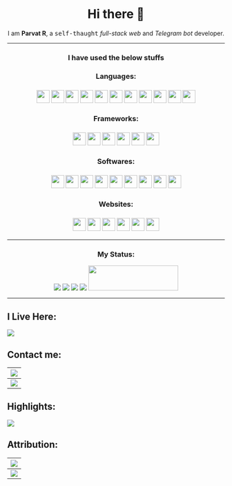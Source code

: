 <h1 align=center>Hi there 👋</h1>
<div align=center>I am <b>Parvat R</b>, a <kbd>self-thaught</kbd> <em>full-stack web</em> and <em>Telegram bot</em> developer.</div>
<hr>

<h3 align=center>I have used the below stuffs</div>

<!-- Uncomment if you want -->
<!-- ![Parvat-R Languases-Used](https://raw.githubusercontent.com/Parvat-R/parvat-r.github.io/main/Untitledlanguages-ik.svg) -->

<div>
  <h4>Languages:</h4>
  <img height="30px" src="https://shields.io/badge/PYTHON-black?logo=python&style=for-the-badge.svg" />
  <img height="30px" src="https://shields.io/badge/JAVASCRIPT-black?logo=javascript&javascript=for-the-badge.svg" />
  <img height="30px" src="https://shields.io/badge/CSS-black?logo=css3&style=for-the-badge.svg" />
  <img height="30px" src="https://shields.io/badge/HTML-black?logo=html5&style=for-the-badge.svg" />
  <img height="30px" src="https://shields.io/badge/SQL-black?logo=sqlite&style=for-the-badge.svg" />
  <img height="30px" src="https://shields.io/badge/JSON-black?logo=json&style=for-the-badge.svg" />
  <img height="30px" src="https://shields.io/badge/C%2B%2B-black?logo=c%2B%2B&style=for-the-badge.svg" />
  <img height="30px" src="https://shields.io/badge/C%23-black?logo=csharp&style=for-the-badge.svg" />
  <img height="30px" src="https://shields.io/badge/SVG-black?logo=svg&style=for-the-badge.svg" />
  <img height="30px" src="https://shields.io/badge/R-black?logo=r&style=for-the-badge.svg" />
  <img height="30px" src="https://shields.io/badge/PHP-black?logo=php&style=for-the-badge.svg" />
  
  <br />
  <h4>Frameworks:</h4>
  
  <img height="30px" src="https://shields.io/badge/Flask-black?logo=flask&style=for-the-badge.svg" />
  <img height="30px" src="https://shields.io/badge/Pyrogram-black?logo=robot framework&style=for-the-badge.svg" />
  <img height="30px" src="https://shields.io/badge/Node Js-black?logo=node.js&style=for-the-badge.svg" />
  <img height="30px" src="https://shields.io/badge/Electron Js-black?logo=electron&style=for-the-badge.svg" />
  <img height="30px" src="https://shields.io/badge/Expresses Js-black?logo=express&style=for-the-badge.svg" />
  <img height="30px" src="https://shields.io/badge/Socket.io-black?logo=socket.io&style=for-the-badge.svg" />
  
  <br />
  <h4>Softwares:</h4>
  <img height="30px" src="https://shields.io/badge/Blender-black?logo=blender&style=for-the-badge.svg" />
  <img height="30px" src="https://shields.io/badge/VS Code-black?logo=Visual Studio Code&style=for-the-badge.svg" />
  <img height="30px" src="https://shields.io/badge/Selenium-black?logo=selenium&style=for-the-badge.svg" />
  <img height="30px" src="https://shields.io/badge/Telegram-black?logo=telegram&style=for-the-badge.svg" />
  <img height="30px" src="https://shields.io/badge/Godot-black?logo=godotengine&style=for-the-badge.svg" />
  <img height="30px" src="https://shields.io/badge/Figma-black?logo=figma&style=for-the-badge.svg" />
  <img height="30px" src="https://shields.io/badge/Brave-black?logo=brave&style=for-the-badge.svg" />
  <img height="30px" src="https://shields.io/badge/Firefox Browser-black?logo=Firefox Browser&style=for-the-badge.svg" />
  <img height="30px" src="https://shields.io/badge/DuckDuckGo-black?logo=DuckDuckGo&style=for-the-badge.svg" />
  
  <br />
  <h4>Websites:</h4>
  <img height="30px" src="https://shields.io/badge/Figma-black?logo=figma&style=for-the-badge.svg" />
  <img height="30px" src="https://shields.io/badge/Three.JS-black?logo=three.js&style=for-the-badge.svg" />
  <img height="30px" src="https://shields.io/badge/Stack Overflow-black?logo=stack overflow&style=for-the-badge.svg" />
  <img height="30px" src="https://shields.io/badge/Github-black?logo=github&style=for-the-badge.svg" />
  <img height="30px" src="https://shields.io/badge/dev.to-black?logo=dev.to&style=for-the-badge.svg" />
  <img height="30px" src="https://shields.io/badge/Mozilla-black?logo=Mozilla&style=for-the-badge.svg" />
  
  
  
</div>



---


<h3 align="center">My Status:</h3>
<div align="center">
  <img src="https://github-readme-stats.vercel.app/api/top-langs/?username=parvat-r&langs_count=5&theme=tokyonight" />
  <img src="https://github-readme-streak-stats.herokuapp.com/?user=parvat-r&theme=tokyonight" />
  <img src="https://github-readme-stats.vercel.app/api/?username=parvat-r&count_private=true&theme=tokyonight&showicons=true" />
  <img src="https://github-profile-trophy.vercel.app/?username=parvat-r&theme=tokyonight" />
  <img src="https://stackoverflow.com/users/flair/14785531.png?theme=dark" width="208" height="58">
</div>


<hr/>


## I Live Here:
[![](https://shields.io/badge/My%20Location-Salem-black?logo=google%20maps&style=for-the-badge)](https://goo.gl/maps/4X2oxzBjYPNQvGsVA)



## Contact me:
|[![](https://shields.io/badge/Telegram-@Parvat_R-black?logo=telegram&style=for-the-badge)](https://telegram.me/parvat_r) |
|:---|
|[![](https://shields.io/badge/G--Mail-replyerrors...-black?logo=Shields.io&style=for-the-badge)](mailto:replyerrors.parvat@gmail.com) |



## Highlights:
[![](https://shields.io/badge/50%25%20OWNER-@Botsuniverse-green?logo=telegram&style=for-the-badge)](https://telegram.me/bots_universe)



## Attribution:
|[![](https://shields.io/badge/Icons-Simple%20Icons-gold?logo=simple+icons&style=for-the-badge)](https://simpleicons.org/) |
|:---|
|[![](https://shields.io/badge/Badges-Shields.io-gold?logo=Shields.io&style=for-the-badge)](https://shields.io/) |
